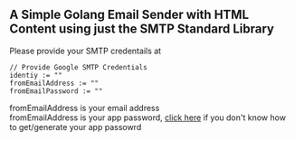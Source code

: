 ## A Simple Golang Email Sender with HTML Content using just the SMTP Standard Library

Please provide your SMTP credentails at

```
// Provide Google SMTP Credentials
identiy := ""
fromEmailAddress := ""
fromEmailPassword := ""
```

fromEmailAddress is your email address  
fromEmailAddress is your app password, [click here](https://knowledge.workspace.google.com/kb/how-to-create-app-passwords-000009237) if you don't know how to get/generate your app passowrd